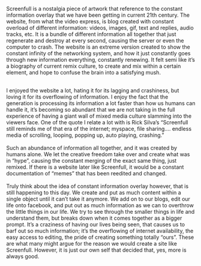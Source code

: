 Screenfull is a nostalgia piece of artwork that reference to the constant information overlay that we have been getting in current 21th century. The website, from what the video express, is blog created with constant overload of different information: videos, images, gif, text and replies, audio tracks, etc. It is a bundle of different information all together that just regenerate and destroy at every second, causing the server or even the computer to crash. The website is an extreme version created to show the constant infinity of the networking system, and how it just constantly goes through new information everything, constantly renewing. It felt semi like it’s a biography of current remix culture, to create and mix within a certain element, and hope to confuse the brain into a satisfying mush.<br><br>

I enjoyed the website a lot, hating it for its lagging and crashiness, but loving it for its overflowing of information. I enjoy the fact that the generation is processing its information a lot faster than how us humans can handle it, it’s becoming so abundant that we are not taking in the full experience of having a giant wall of mixed media culture slamming into the viewers face. One of the quote I relate a lot with is Rick Silva’s “Screenfull still reminds me of that era of the internet; myspace, file sharing…. endless media of scrolling, looping, popping up, auto playing, crashing.”<br><br>
Such an abundance of information all together, and it was created by humans alone. We let the creative freedom take over and create what was in “hype”, causing the constant merging of the exact same thing, just remixed. If there is a website later like Screenfull, it would be a constant documentation of “memes” that has been reedited and changed. <br><br>
Truly think about the idea of constant information overlay however, that is still happening to this day. We create and put as much content within a single object until it can’t take it anymore. We add on to our blogs, edit our life onto facebook, and put out as much information as we can to overthrow the little things in our life. We try to see through the smaller things in life and understand them, but breaks down when it comes together as a bigger prompt. It’s a craziness of having our lives being seen, that causes us to barf out so much information; it’s the overflowing of internet availability, the easy access to editing, the pride of creating something totally “ours”. These are what many might argue for the reason we would create a site like Screenfull. However, it is just our own self that decided that, yes, more is always good. 
